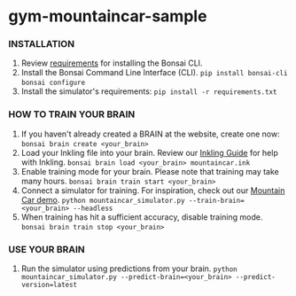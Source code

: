 # gym-mountaincar-sample

### INSTALLATION
1. Review [requirements](http://docs.bons.ai/getting-started/lets-get-started) for installing the Bonsai CLI.
1. Install the Bonsai Command Line Interface (CLI).
       `pip install bonsai-cli`
       `bonsai configure`
1. Install the simulator's requirements:
       `pip install -r requirements.txt`

### HOW TO TRAIN YOUR BRAIN
1. If you haven't already created a BRAIN at the website, create one now:
       `bonsai brain create <your_brain>`
1. Load your Inkling file into your brain. Review our [Inkling Guide](http://docs.bons.ai/inkling-guide-pages/introduction) for help with Inkling.
       `bonsai brain load <your_brain> mountaincar.ink`
1. Enable training mode for your brain. Please note that training may take many hours.
       `bonsai brain train start <your_brain>`
1. Connect a simulator for training. For inspiration, check out our [Mountain Car demo](https://github.com/BonsaiAI/gym-mountaincar-sample).
       `python mountaincar_simulator.py --train-brain=<your_brain> --headless`
1. When training has hit a sufficient accuracy, disable training mode.
       `bonsai brain train stop <your_brain>`

### USE YOUR BRAIN

1. Run the simulator using predictions from your brain.
       `python mountaincar_simulator.py --predict-brain=<your_brain> --predict-version=latest`
